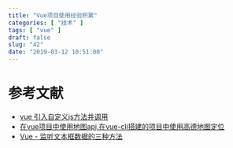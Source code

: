 ```yaml
---
title: "Vue项目使用经验积累"
categories: [ "技术" ]
tags: [ "vue" ]
draft: false
slug: "42"
date: "2019-03-12 10:51:00"
---
```



# 参考文献
* [vue 引入自定义js方法并调用](https://blog.csdn.net/qq_29483485/article/details/86605215)
* [在vue项目中使用地图api,在vue-cli搭建的项目中使用高德地图定位](https://blog.csdn.net/csl125/article/details/84867305)
* [Vue - 监听文本框数据的三种方法](https://www.jianshu.com/p/3dc7bad83021)